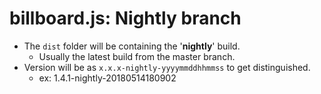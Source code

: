 # billboard.js: Nightly branch

- The `dist` folder will be containing the '**nightly**' build.
   - Usually the latest build from the master branch.
- Version will be as `x.x.x-nightly-yyyymmddhhmmss` to get distinguished.
  - ex: 1.4.1-nightly-20180514180902